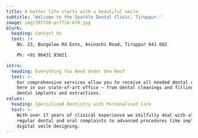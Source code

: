 ```yaml
---
title: A better life starts with a beautiful smile
subtitle: 'Welcome to the Sparkle Dental Clinic, Tiruppur.'
image: img/393728-pcf7i6-670.jpg
blurb:
  heading: Contact Us
  text: |+
    No. 23, Bungalow Rd Extn, Avinashi Road, Tiruppur 641 602      

    Ph: +91 90431 93021

intro:
  heading: Everything You Need Under One Roof
  text: >-
    Our comprehensive services allow you to receive all needed dental care right
    here in our state-of-art office – from dental cleanings and fillings to
    dental implants and extractions.
values:
  heading: Specialized Dentistry with Personalised Care
  text: >-
    With over 17 years of clinical experience we skilfully deal with all your
    regular dental and oral complaints to advanced procedures like implants and
    digital smile designing.
---
```

